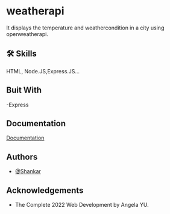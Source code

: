 
# weatherapi

It displays the temperature and weathercondition in a city using openweatherapi.

## 🛠 Skills
HTML, Node.JS,Express.JS...

## Buit With
-Express

## Documentation

[Documentation](https://openweathermap.org/)

## Authors

- [@Shankar](https://github.com/shankar55)

## Acknowledgements

 - The Complete 2022 Web Development by Angela YU.
